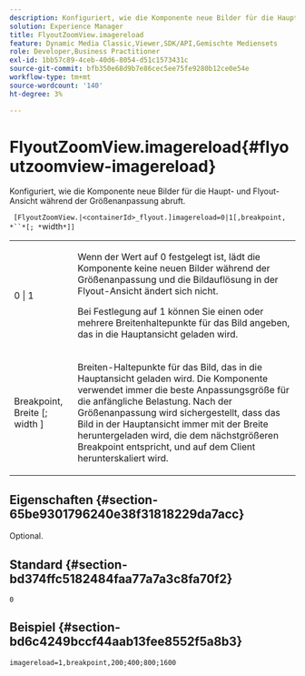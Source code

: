 ```yaml
---
description: Konfiguriert, wie die Komponente neue Bilder für die Haupt- und Flyout-Ansicht während der Größenanpassung abruft.
solution: Experience Manager
title: FlyoutZoomView.imagereload
feature: Dynamic Media Classic,Viewer,SDK/API,Gemischte Mediensets
role: Developer,Business Practitioner
exl-id: 1bb57c89-4ceb-40d6-8054-d51c1573431c
source-git-commit: bfb350e68d9b7e86cec5ee75fe9280b12ce0e54e
workflow-type: tm+mt
source-wordcount: '140'
ht-degree: 3%

---
```


# FlyoutZoomView.imagereload{#flyoutzoomview-imagereload}

Konfiguriert, wie die Komponente neue Bilder für die Haupt- und Flyout-Ansicht während der Größenanpassung abruft.

` [FlyoutZoomView.|<containerId>_flyout.]imagereload=0|1[,breakpoint, *``*[; *`width`*]]`

<table id="table_E314540D347D47699C04EB80D20C0721"> 
 <tbody> 
  <tr> 
   <td colname="col1"> <p> <span class="codeph"> 0 | 1 </span> </p> </td> 
   <td colname="col2"> <p>Wenn der Wert auf <span class="codeph"> 0 </span> festgelegt ist, lädt die Komponente keine neuen Bilder während der Größenanpassung und die Bildauflösung in der Flyout-Ansicht ändert sich nicht. </p> <p>Bei Festlegung auf <span class="codeph"> 1 </span> können Sie einen oder mehrere Breitenhaltepunkte für das Bild angeben, das in die Hauptansicht geladen wird. </p> </td> 
  </tr> 
  <tr> 
   <td colname="col1"> <p> <span class="codeph"> Breakpoint,  <span class="varname"> Breite  </span>[;  <span class="varname"> width  </span>]  </span> </p> </td> 
   <td colname="col2"> <p>Breiten-Haltepunkte für das Bild, das in die Hauptansicht geladen wird. Die Komponente verwendet immer die beste Anpassungsgröße für die anfängliche Belastung. Nach der Größenanpassung wird sichergestellt, dass das Bild in der Hauptansicht immer mit der Breite heruntergeladen wird, die dem nächstgrößeren Breakpoint entspricht, und auf dem Client herunterskaliert wird. </p> </td> 
  </tr> 
 </tbody> 
</table>

## Eigenschaften {#section-65be9301796240e38f31818229da7acc}

Optional.

## Standard {#section-bd374ffc5182484faa77a7a3c8fa70f2}

`0`

## Beispiel {#section-bd6c4249bccf44aab13fee8552f5a8b3}

`imagereload=1,breakpoint,200;400;800;1600`
